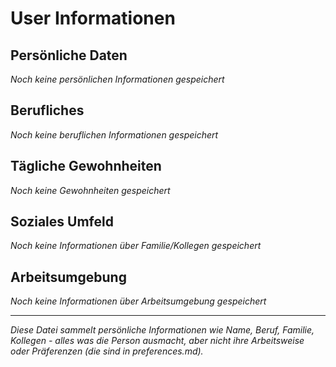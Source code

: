 # User Informationen

## Persönliche Daten
*Noch keine persönlichen Informationen gespeichert*

## Berufliches
*Noch keine beruflichen Informationen gespeichert*

## Tägliche Gewohnheiten
*Noch keine Gewohnheiten gespeichert*

## Soziales Umfeld
*Noch keine Informationen über Familie/Kollegen gespeichert*

## Arbeitsumgebung
*Noch keine Informationen über Arbeitsumgebung gespeichert*

---
*Diese Datei sammelt persönliche Informationen wie Name, Beruf, Familie, Kollegen - alles was die Person ausmacht, aber nicht ihre Arbeitsweise oder Präferenzen (die sind in preferences.md).*